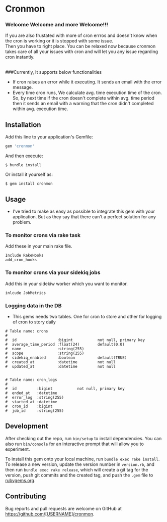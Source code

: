 # Cronmon

<h3>Welcome Welcome and more Welcome!!!</h3> 

If you are also frustated with more of cron errros and doesn't know when the cron is working or it is stopped with some issue.<br/>
Then you have to right place. You can be relaxed now because cronmon takes care of all your issues with cron and will let you any issue regarding cron instantly. <br/><br/>

###Currently, It supports below functionalities <br/>

- If cron raises an error while it executing. It sends an email with the error message. <br/>
- Every time cron runs, We calculate avg. time execution time of the cron. So, by next time if the cron doesn't complete within avg. time period then it sends an email with a warning that the cron didn't completed within avg. execution time.<br/>



## Installation

Add this line to your application's Gemfile:

```ruby
gem 'cronmon'
```

And then execute:

    $ bundle install

Or install it yourself as:

    $ gem install cronmon

## Usage

- I've tried to make as easy as possible to integrate this gem with your application. But as they say that there can't a perfect solution for any problem.

### To monitor crons via rake task

Add these in your main rake file.
```
Include RakeHooks
add_cron_hooks
```

### To monitor crons via your sidekiq jobs

Add this in your sidekiw worker which you want to monitor.
```
inlcude JobMetrics
```

### Logging data in the DB

- This gems needs two tables. One for cron to store and other for logging of cron to story daily

```
# Table name: crons
#
#  id                  :bigint           not null, primary key
#  average_time_period :float(24)        default(0.0)
#  name                :string(255)
#  scope               :string(255)
#  sidekiq_enabled     :boolean          default(TRUE)
#  created_at          :datetime         not null
#  updated_at          :datetime         not null
 
```

```
# Table name: cron_logs
#
#  id         :bigint           not null, primary key
#  ended_at   :datetime
#  error_log  :string(255)
#  started_at :datetime
#  cron_id    :bigint
#  job_id     :string(255)

```

## Development

After checking out the repo, run `bin/setup` to install dependencies. You can also run `bin/console` for an interactive prompt that will allow you to experiment.

To install this gem onto your local machine, run `bundle exec rake install`. To release a new version, update the version number in `version.rb`, and then run `bundle exec rake release`, which will create a git tag for the version, push git commits and the created tag, and push the `.gem` file to [rubygems.org](https://rubygems.org).

## Contributing

Bug reports and pull requests are welcome on GitHub at https://github.com/[USERNAME]/cronmon.
